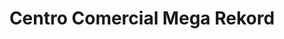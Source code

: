 ---
title: "Centro Comercial Mega Rekord"
url: /brena/centro-comercial-mega-rekord/
shop: Einkaufszentrum
---